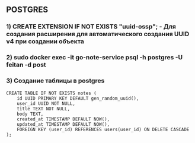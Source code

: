 ## POSTGRES

### 1) CREATE EXTENSION IF NOT EXISTS "uuid-ossp"; - Для создания расширения для автоматического создания UUID v4 при создании объекта

### 2) sudo docker exec -it go-note-service psql -h postgres -U feitan -d post

### 3) Создание таблицы в postgres

```
CREATE TABLE IF NOT EXISTS notes (
    id UUID PRIMARY KEY DEFAULT gen_random_uuid(),
    user_id UUID NOT NULL,
    title TEXT NOT NULL,
    body TEXT,
    created_at TIMESTAMP DEFAULT NOW(),
    updated_at TIMESTAMP DEFAULT NOW(),
    FOREIGN KEY (user_id) REFERENCES users(user_id) ON DELETE CASCADE
);
```

